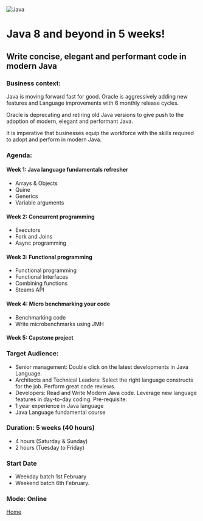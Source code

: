  ![Java](http://starbridgepartners.com/wp-content/uploads/2019/10/Java-banner-002-e1572444968364-900x350.jpg)
# Java 8 and beyond in 5 weeks!
## Write concise, elegant and performant code in modern Java

### Business context:
Java is moving forward fast for good. Oracle is aggressively adding new features and Language improvements with 6 monthly release cycles.

Oracle is deprecating and retiring old Java versions to give push to the adoption of modern, elegant and performant Java.

It is imperative that businesses equip the workforce with the skills required to adopt and perform in modern Java.

### Agenda:
#### Week 1: Java language fundamentals refresher
* Arrays & Objects
* Quine
* Generics
* Variable arguments

#### Week 2: Concurrent programming
* Executors
* Fork and Joins
* Async programming

#### Week 3: Functional programming
* Functional programming
* Functional Interfaces
* Combining functions
* Steams API

#### Week 4: Micro benchmarking your code
* Benchmarking code
* Write microbenchmarks using JMH

#### Week 5: Capstone project

### Target Audience:
* Senior management: Double click on the latest developments in Java Language.
* Architects and Technical Leaders: Select the right language constructs for the job. Perform great code reviews.
* Developers: Read and Write Modern Java code. Leverage new language features in day-to-day coding.
Pre-requisite:
* 1 year experience in Java language
* Java Language fundamental course

### Duration: 5 weeks (40 hours)
* 4 hours (Saturday & Sunday)
* 2 hours (Tuesday to Friday)

### Start Date
* Weekday batch 1st February
* Weekend batch 6th February.

### Mode: Online

[Home](www.google.com)